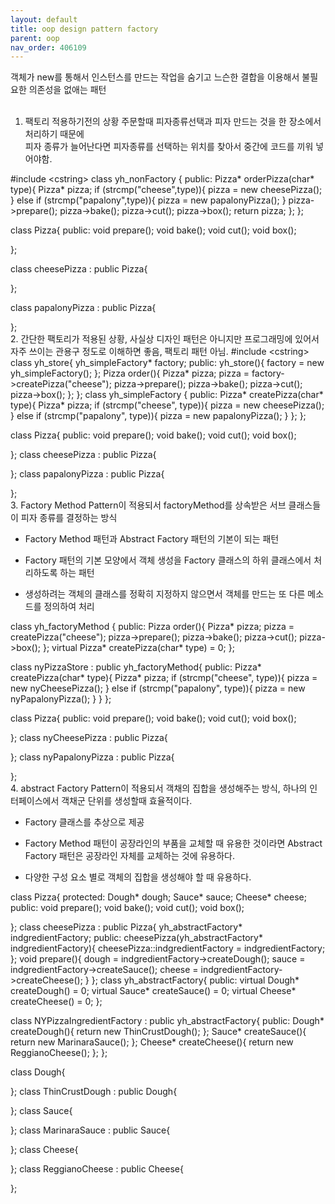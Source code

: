 ```yaml
---
layout: default
title: oop design pattern factory
parent: oop
nav_order: 406109
---
```


객체가 new를 통해서 인스턴스를 만드는 작업을 숨기고 느슨한 결합을 이용해서 불필요한 의존성을 없애는 패턴
<br /><br />
1. 팩토리 적용하기전의 상황 주문할때 피자종류선택과 피자 만드는 것을 한 장소에서 처리하기 때문에<br />
   피자 종류가 늘어난다면 피자종류를 선택하는 위치를 찾아서 중간에 코드를 끼워 넣어야함.
<source>
#include &lt;cstring&gt;
class yh_nonFactory
{
	public:
		Pizza* orderPizza(char* type){
			Pizza* pizza;
			if (strcmp("cheese",type)){
				pizza = new cheesePizza();
			}
			else if (strcmp("papalony",type)){
				pizza = new papalonyPizza();
			}
			pizza-&gt;prepare();
			pizza-&gt;bake();
			pizza-&gt;cut();
			pizza-&gt;box();
			return pizza;
		};
};

class Pizza{
public:
void prepare();
void bake();
void cut();
void box();

};

class cheesePizza : public Pizza{

};

class papalonyPizza : public Pizza{

};
</source>
<br />
2. 간단한 팩토리가 적용된 상황, 사실상 디자인 패턴은 아니지만 프로그래밍에 있어서<br />
자주 쓰이는 관용구 정도로 이해하면 좋음, 팩토리 패턴 아님.
<source>
#include &lt;cstring&gt;
class yh_store{
	yh_simpleFactory* factory;
public:
	yh_store(){
		factory = new yh_simpleFactory();
	};
	Pizza order(){
		Pizza* pizza;
		pizza = factory-&gt;createPizza("cheese");
		pizza-&gt;prepare();
		pizza-&gt;bake();
		pizza-&gt;cut();
		pizza-&gt;box();
	};
};
class yh_simpleFactory
{
public:
	Pizza* createPizza(char* type){
		Pizza* pizza;
		if (strcmp("cheese", type)){
			pizza = new cheesePizza();
		}
		else if (strcmp("papalony", type)){
			pizza = new papalonyPizza();
		}
	};
};

class Pizza{
public:
void prepare();
void bake();
void cut();
void box();

};
class cheesePizza : public Pizza{

};
class papalonyPizza : public Pizza{

};
</source>
<br />
3. Factory Method Pattern이 적용되서 factoryMethod를 상속받은 서브 클래스들이 피자 종류를 결정하는 방식<br />
- Factory Method 패턴과 Abstract Factory 패턴의 기본이 되는 패턴<br />

- Factory 패턴의 기본 모양에서 객체 생성을 Factory 클래스의 하위 클래스에서 처리하도록 하는 패턴<br />

- 생성하려는 객체의 클래스를 정확히 지정하지 않으면서 객체를 만드는 또 다른 메소드를 정의하여 처리<br />
<source>
class yh_factoryMethod
{
public:
	Pizza order(){
		Pizza* pizza;
		pizza = createPizza("cheese");
		pizza-&gt;prepare();
		pizza-&gt;bake();
		pizza-&gt;cut();
		pizza-&gt;box();
	};
	virtual Pizza* createPizza(char* type) = 0;
};

class nyPizzaStore : public yh_factoryMethod{
public:
Pizza* createPizza(char* type){
Pizza* pizza;
if (strcmp("cheese", type)){
pizza = new nyCheesePizza();
}
else if (strcmp("papalony", type)){
pizza = new nyPapalonyPizza();
}
}
};

class Pizza{
public:
void prepare();
void bake();
void cut();
void box();

};
class nyCheesePizza : public Pizza{

};
class nyPapalonyPizza : public Pizza{

};
</source>
<br />
4. abstract Factory Pattern이 적용되서 객채의 집합을 생성해주는 방식, 하나의 인터페이스에서 객채군 단위를 생성할때 효율적이다.
- Factory 클래스를 추상으로 제공<br />

- Factory Method 패턴이 공장라인의 부품을 교체할 때 유용한 것이라면 Abstract Factory 패턴은 공장라인 자체를 교체하는 것에 유용하다.<br />

- 다양한 구성 요소 별로 객체의 집합을 생성해야 할 때 유용하다.<br />
<source>
class Pizza{
protected:
	Dough* dough;
	Sauce* sauce;
	Cheese* cheese;
public:
	void prepare();
	void bake();
	void cut();
	void box();

};
class cheesePizza : public Pizza{
yh_abstractFactory* indgredientFactory;
public:
cheesePizza(yh_abstractFactory* indgredientFactory){
cheesePizza::indgredientFactory = indgredientFactory;
};
void prepare(){
dough = indgredientFactory-&gt;createDough();
sauce = indgredientFactory-&gt;createSauce();
cheese = indgredientFactory-&gt;createCheese();
}
};
class yh_abstractFactory{
public:
virtual Dough* createDough() = 0;
virtual Sauce* createSauce() = 0;
virtual Cheese* createCheese() = 0;
};

class NYPizzaIngredientFactory : public yh_abstractFactory{
public:
Dough* createDough(){
return new ThinCrustDough();
};
Sauce* createSauce(){
return new MarinaraSauce();
};
Cheese* createCheese(){
return new ReggianoCheese();
};
};

class Dough{

};
class ThinCrustDough : public Dough{

};
class Sauce{

};
class MarinaraSauce : public Sauce{

};
class Cheese{

};
class ReggianoCheese : public Cheese{

};
</source>
